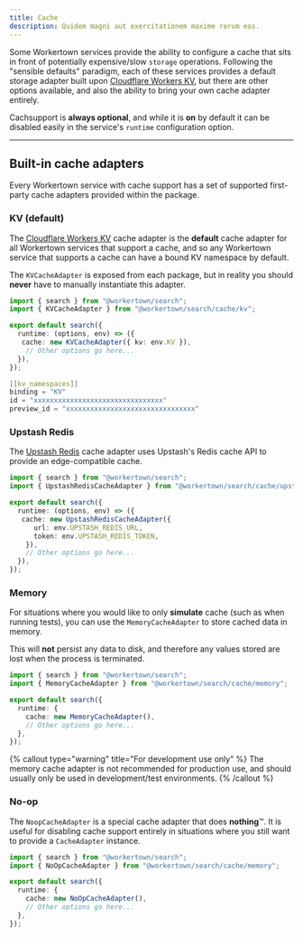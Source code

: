 ```yaml
---
title: Cache
description: Quidem magni aut exercitationem maxime rerum eos.
---
```


Some Workertown services provide the ability to configure a cache that sits in
front of potentially expensive/slow `storage` operations. Following the
"sensible defaults" paradigm, each of these services provides a default storage
adapter built upon
[Cloudflare Workers KV](https://developers.cloudflare.com/workers/learning/how-kv-works/),
but there are other options available, and also the ability to bring your own
cache adapter entirely.

Cachsupport is **always optional**, and while it is **on** by default it can be
disabled easily in the service's `runtime` configuration option.

---

## Built-in cache adapters

Every Workertown service with cache support has a set of supported first-party
cache adapters provided within the package.

### KV (default)

The 
[Cloudflare Workers KV](https://developers.cloudflare.com/workers/learning/how-kv-works/)
cache adapter is the **default** cache adapter for all Workertown services that
support a cache, and so any Workertown service that supports a cache can have a
bound KV namespace by default.

The `KVCacheAdapter` is exposed from each package, but in reality you should
**never** have to manually instantiate this adapter.

```ts
import { search } from "@workertown/search";
import { KVCacheAdapter } from "@workertown/search/cache/kv";

export default search({
  runtime: (options, env) => ({
   cache: new KVCacheAdapter({ kv: env.KV }),
    // Other options go here...
  }),
});
```

```c
[[kv_namespaces]]
binding = "KV"
id = "xxxxxxxxxxxxxxxxxxxxxxxxxxxxxxxx"
preview_id = "xxxxxxxxxxxxxxxxxxxxxxxxxxxxxxxx"
```

### Upstash Redis

The [Upstash Redis](https://docs.upstash.com/redis)  cache adapter uses
Upstash's Redis cache API to provide an edge-compatible cache.

```ts
import { search } from "@workertown/search";
import { UpstashRedisCacheAdapter } from "@workertown/search/cache/upstash-redis";

export default search({
  runtime: (options, env) => ({
   cache: new UpstashRedisCacheAdapter({ 
      url: env.UPSTASH_REDIS_URL,
      token: env.UPSTASH_REDIS_TOKEN,
    }),
    // Other options go here...
  }),
});
```

### Memory

For situations where you would like to only **simulate** cache (such as when
running tests), you can use the `MemoryCacheAdapter` to store cached data in
memory.

This will **not** persist any data to disk, and therefore any values stored are
lost when the process is terminated.

```ts
import { search } from "@workertown/search";
import { MemoryCacheAdapter } from "@workertown/search/cache/memory";

export default search({
  runtime: {
    cache: new MemoryCacheAdapter(),
    // Other options go here...
  },
});
```

{% callout type="warning" title="For development use only" %}
The memory cache adapter is not recommended for production use, and should
usually only be used in development/test environments.
{% /callout %}

### No-op

The `NoopCacheAdapter` is a special cache adapter that does **nothing**™. It is
useful for disabling cache support entirely in situations where you still want
to provide a `CacheAdapter` instance.

```ts
import { search } from "@workertown/search";
import { NoOpCacheAdapter } from "@workertown/search/cache/memory";

export default search({
  runtime: {
    cache: new NoOpCacheAdapter(),
    // Other options go here...
  },
});
```
